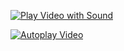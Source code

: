 
[![Play Video with Sound](https://user-images.githubusercontent.com/YOUR_USERNAME/YOUR_REPO/assets/ASSET_ID/video_thumbnail.png)](https://github.com/user-attachments/assets/b5314d13-7853-4543-abaf-0165f6d60bca?autoplay=1)

[![Autoplay Video](https://user-images.githubusercontent.com/YOUR_USERNAME/YOUR_REPO/assets/ASSET_ID/video_thumbnail.png)](https://github.com/user-attachments/assets/b5314d13-7853-4543-abaf-0165f6d60bca)

